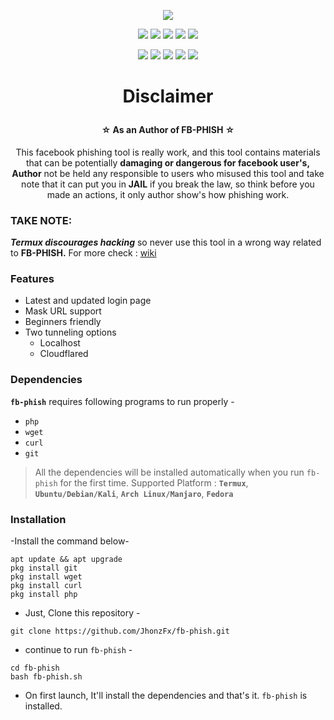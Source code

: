 <!-- fb-phish -->

<p align="center">
  <img src=".imgs/">
</p>

<p align="center">
  <img src="https://img.shields.io/badge/Version-6.9-green?style=for-the-badge">
  <img src="https://img.shields.io/github/license/mamba-9mm/fb-phish?style=for-the-badge">
  <img src="https://img.shields.io/github/stars/mamba-9mm/fb-phish?style=for-the-badge">
  <img src="https://img.shields.io/github/issues/mamba-9mm/fb-phish?color=red&style=for-the-badge">
  <img src="https://img.shields.io/github/forks/mamba-9mm/fb-phish?color=teal&style=for-the-badge">
</p>

<p align="center">
  <img src="https://img.shields.io/badge/Author-Jhonz--Fx-cyan?style=flat-square">
  <img src="https://img.shields.io/badge/Open%20Source-Yes-cyan?style=flat-square">
  <img src="https://img.shields.io/badge/Made%20In-Philippines-cyan?style=flat-square">
  <img src="https://img.shields.io/badge/Written%20In-Bash-cyan?style=flat-square">
  <img
src="https://hits.seeyoufarm.com/api/count/incr/badge.svg?url=https%3A%2F%2Fgithub.com%2Fmamba-9mm%2Ffb-phish&title=Visitors&edge_flat=false">

</p>

# <p align="center"> Disclaimer
#### <p align="center">☆ As an Author of FB-PHISH ☆
<p align="center">This facebook phishing tool is really work, and this tool contains materials that can be potentially <b>damaging or dangerous for facebook user's, Author</b> not be held any responsible to users who misused this tool and take note that it can put you in <b>JAIL</b> if you break the law, so think before you made an actions, it only author show's how phishing work.</p>

### TAKE NOTE: 
***Termux discourages hacking*** so never use this tool in a wrong way related to <b>FB-PHISH.</b>
For more check : [wiki](https://wiki.termux.com/wiki/Hacking)

### Features

- Latest and updated login page
- Mask URL support 
- Beginners friendly
- Two tunneling options
  - Localhost
  - Cloudflared

### Dependencies

**`fb-phish`** requires following programs to run properly - 
- `php`
- `wget`
- `curl`
- `git`

> All the dependencies will be installed automatically when you run `fb-phish` for the first time.
> Supported Platform : **`Termux`**, **`Ubuntu/Debian/Kali`**, **`Arch Linux/Manjaro`**, **`Fedora`**


### Installation

-Install the command below-
```
apt update && apt upgrade
pkg install git
pkg install wget
pkg install curl
pkg install php
```
- Just, Clone this repository -
```
git clone https://github.com/JhonzFx/fb-phish.git
```

- continue to run `fb-phish` -
```
cd fb-phish
bash fb-phish.sh
```

- On first launch, It'll install the dependencies and that's it. `fb-phish` is installed.


<!-- \\ -->




